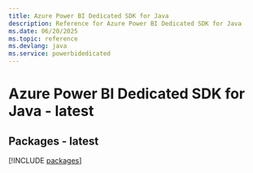 ```yaml
---
title: Azure Power BI Dedicated SDK for Java
description: Reference for Azure Power BI Dedicated SDK for Java
ms.date: 06/20/2025
ms.topic: reference
ms.devlang: java
ms.service: powerbidedicated
---
```

# Azure Power BI Dedicated SDK for Java - latest
## Packages - latest
[!INCLUDE [packages](power-bi-dedicated-index.md)]